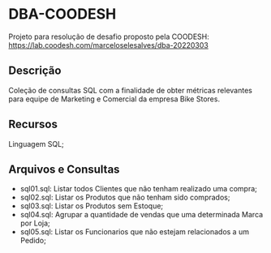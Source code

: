 # DBA-COODESH

Projeto para resolução de desafio proposto pela COODESH:
https://lab.coodesh.com/marceloselesalves/dba-20220303

## Descrição
Coleção de consultas SQL com a finalidade de obter métricas relevantes para equipe de Marketing e Comercial da empresa Bike Stores.

## Recursos
 Linguagem SQL;
 
## Arquivos e Consultas
 - sql01.sql: Listar todos Clientes que não tenham realizado uma compra;
 - sql02.sql: Listar os Produtos que não tenham sido comprados;
 - sql03.sql: Listar os Produtos sem Estoque;
 - sql04.sql: Agrupar a quantidade de vendas que uma determinada Marca por Loja;
 - sql05.sql: Listar os Funcionarios que não estejam relacionados a um Pedido;
